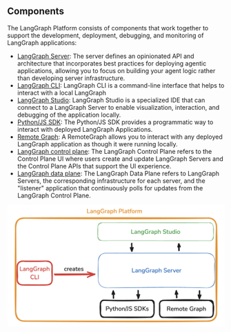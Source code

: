 ## Components

The LangGraph Platform consists of components that work together to support the development, deployment, debugging, and monitoring of LangGraph applications:

- [LangGraph Server](langgraph_server.md): The server defines an opinionated API and architecture that incorporates best practices for deploying agentic applications, allowing you to focus on building your agent logic rather than developing server infrastructure.
- [LangGraph CLI](langgraph_cli.md): LangGraph CLI is a command-line interface that helps to interact with a local LangGraph
- [LangGraph Studio](langgraph_studio.md): LangGraph Studio is a specialized IDE that can connect to a LangGraph Server to enable visualization, interaction, and debugging of the application locally.
- [Python/JS SDK](sdk.md): The Python/JS SDK provides a programmatic way to interact with deployed LangGraph Applications.
- [Remote Graph](../how-tos/use-remote-graph.md): A RemoteGraph allows you to interact with any deployed LangGraph application as though it were running locally.
- [LangGraph control plane](langgraph_control_plane.md): The LangGraph Control Plane refers to the Control Plane UI where users create and update LangGraph Servers and the Control Plane APIs that support the UI experience.
- [LangGraph data plane](langgraph_data_plane.md): The LangGraph Data Plane refers to LangGraph Servers, the corresponding infrastructure for each server, and the "listener" application that continuously polls for updates from the LangGraph Control Plane.

![LangGraph components](img/lg_platform.png)
